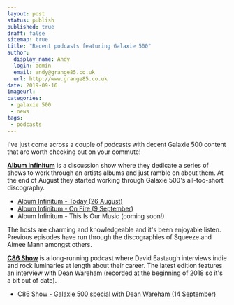 ```yaml
---
layout: post
status: publish
published: true
draft: false
sitemap: true
title: "Recent podcasts featuring Galaxie 500"
author:
  display_name: Andy
  login: admin
  email: andy@grange85.co.uk
  url: http://www.grange85.co.uk
date: 2019-09-16
imageurl: 
categories:
 - galaxie 500
 - news
tags:
 - podcasts
---
```

I've just come across a couple of podcasts with decent Galaxie 500 content that are worth checking out on your commute!

**[Album Infinitum](https://www.spreaker.com/show/album-infinitum)** is a discussion show where they dedicate a series of shows to work through an artists albums and just ramble on about them. At the end of August they started working through Galaxie 500's all-too-short discography.

- [Album Infinitum - Today (26 August)](https://www.spreaker.com/user/hootnwaddle/ai-28-today)
- [Album Infinitum - On Fire (9 September)](https://www.spreaker.com/user/hootnwaddle/ai-29-on-fire)
- Album Infinitum - This Is Our Music (coming soon!)

The hosts are charming and knowledgeable and it's been enjoyable listen. Previous episodes have run through the discographies of Squeeze and Aimee Mann amongst others.

**[C86 Show](https://www.c86show.org/)** is a long-running podcast where David Eastaugh interviews indie and rock luminaries at length about their career. The latest edition features an interview with Dean Wareham (recorded at the beginning of 2018 so it's a bit out of date).

- <a href="https://www.c86show.org/e/galaxie-500-luna-special-with-dean-wareham/">C86 Show - Galaxie 500 special with Dean Wareham (14 September)</a>
